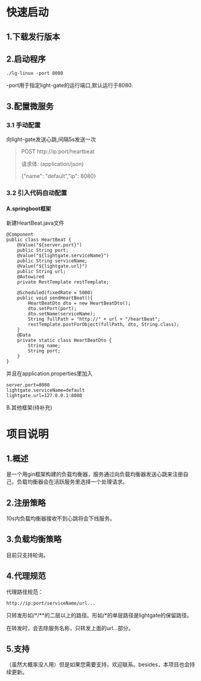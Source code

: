 # 快速启动
## 1.下载发行版本

## 2.启动程序
```
./lg-linux -port 8080
```
-port用于指定light-gate的运行端口,默认运行于8080.

## 3.配置微服务
### 3.1 手动配置
向light-gate发送心跳,间隔5s发送一次
>POST  http://ip:port/heartbeat
> 
>请求体: (application/json)
> 
>{"name": "default","ip": 8080}
### 3.2 引入代码自动配置
#### A.springboot框架
新建HeartBeat.java文件
```
@Component
public class HeartBeat {
    @Value("${server.port}")
    public String port;
    @Value("${lightgate.serviceName}")
    public String serviceName;
    @Value("${lightgate.url}")
    public String url;
    @Autowired
    private RestTemplate restTemplate;

    @Scheduled(fixedRate = 5000)
    public void sendHeartBeat(){
        HeartBeatDto dto = new HeartBeatDto();
        dto.setPort(port);
        dto.setName(serviceName);
        String fullPath = "http://" + url + "/heartBeat";
        restTemplate.postForObject(fullPath, dto, String.class);
    }
    @Data
    private static class HeartBeatDto {
        String name;
        String port;
    }
}
```
并且在application.properties里加入
```
server.port=8080
lightgate.serviceName=default
lightgate.url=127.0.0.1:8080
```
B.其他框架(待补充)
# 项目说明
## 1.概述
是一个用gin框架构建的负载均衡器，服务通过向负载均衡器发送心跳来注册自己，负载均衡器会在活跃服务里选择一个处理请求。
## 2.注册策略
10s内负载均衡器接收不到心跳将会下线服务。
## 3.负载均衡策略
目前只支持轮询。
## 4.代理规范
代理路径规范：
```
http://ip:port/serviceName/url...
```

只转发形如/*/**的二层以上的路径。形如/*的单层路径是lightgate的保留路径。

在转发时，会去除服务名称，只转发上面的url...部分。
## 5.支持
（虽然大概率没人用）但是如果您需要支持，欢迎联系。besides，本项目也会持续更新。